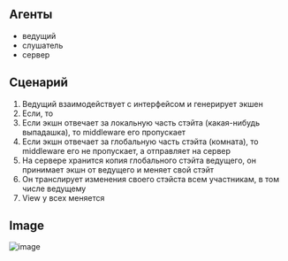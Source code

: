 ## Агенты
+ ведущий
+ слушатель
+ сервер

## Сценарий

1. Ведущий взаимодействует с интерфейсом и генерирует экшен
2. Если, то
  1. Если экшн отвечает за локальную часть стэйта (какая-нибудь выпадашка), то middleware его пропускает
  2. Если экшн отвечает за глобальную часть стэйта (комната), то middleware его не пропускает, а отправляет на сервер
3. На сервере хранится копия глобального стэйта ведущего, он принимает экшн от ведущего и меняет свой стэйт
4. Он транслирует изменения своего стэйста всем участникам, в том числе ведущему
5. View у всех меняется


## Image
![image](https://i.gyazo.com/a233c108a20e7d13c93e0dcefb10adc5.png)
